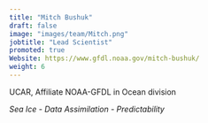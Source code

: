 ```yaml
---
title: "Mitch Bushuk"
draft: false
image: "images/team/Mitch.png"
jobtitle: "Lead Scientist"
promoted: true
Website: https://www.gfdl.noaa.gov/mitch-bushuk/
weight: 6
---
```



UCAR, Affiliate NOAA-GFDL in Ocean division

*Sea Ice - Data Assimilation - Predictability*


